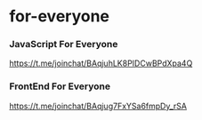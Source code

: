 # for-everyone

### JavaScript For Everyone
https://t.me/joinchat/BAqjuhLK8PIDCwBPdXpa4Q

### FrontEnd For Everyone
https://t.me/joinchat/BAqjug7FxYSa6fmpDy_rSA

